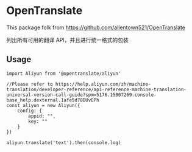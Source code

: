 # OpenTranslate

This package folk from https://github.com/allentown521/OpenTranslate

列出所有可用的翻译 API，并且进行统一格式的包装

## Usage

```
import Aliyun from '@opentranslate/aliyun'

//Please refer to https://help.aliyun.com/zh/machine-translation/developer-reference/api-reference-machine-translation-universal-version-call-guide?spm=5176.15007269.console-base_help.dexternal.1afe5d78DUvEPh
const aliyun = new Aliyun({
    config: {
        appid: "",
        key: ""
    }
})

aliyun.translate('text').then(console.log)
```